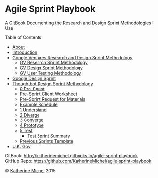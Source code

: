 # Agile Sprint Playbook

A GitBook Documenting the Research and Design Sprint Methodologies I Use

Table of Contents
* [About](README.md)
* [Introduction](introduction.md)
* [Google Ventures Research and Design Sprint Methodology](google-ventures/google_ventures_research_and_design_sprint_methodology.md)
   * [GV Research Sprint Methodology](google-ventures/gv_research_sprint_methodology.md)
   * [GV Design Sprint Methodology](google-ventures/gv_design_sprint_methodology.md)
   * [GV User Testing Methodology](google-ventures/gv_user_testing_methodology.md)
* [Google Design Sprint](google_design_sprint.md)
* [Thoughtbot Design Sprint Methodology](thoughtbot/thoughtbot_design_sprint_methodology.md)
   * [0 Pre-Sprint](thoughtbot/0-pre-sprint.md)
   * [Pre-Sprint Client Worksheet](thoughtbot/0-pre-sprint-client-worksheet.md)
   * [Pre-Sprint Request for Materials](thoughtbot/0-pre-sprint-request-for-materials.md)
   * [Example Schedule](thoughtbot/example_schedule.md)
   * [1 Understand](thoughtbot/1-understand.md)
   * [2 Diverge](thoughtbot/2-diverge.md)
   * [3 Converge](thoughtbot/3-converge.md)
   * [4 Prototype](thoughtbot/4-prototype.md)
   * [5 Test](thoughtbot/5-test.md)
       * [Test Sprint Summary](thoughtbot/5-test-sprint-summary.md)
   * [Previous Sprints Template](previous_sprints_template.md)
* [U.K. Gov](uk_gov.md)

GitBook: http://katherinemichel.gitbooks.io/agile-sprint-playbook
<br> 
GitHub Repo: https://github.com/KatherineMichel/agile-sprint-playbook

© [Katherine Michel](https://twitter.com/katimichel) 2015


